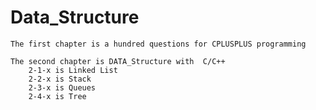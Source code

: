 # Data_Structure
    The first chapter is a hundred questions for CPLUSPLUS programming

    The second chapter is DATA_Structure with  C/C++
        2-1-x is Linked List
        2-2-x is Stack
        2-3-x is Queues
        2-4-x is Tree